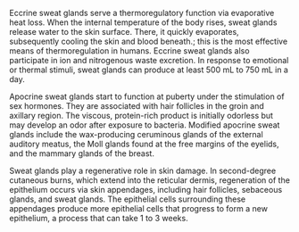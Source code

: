 Eccrine sweat glands serve a thermoregulatory function via evaporative heat loss. When the internal temperature of the body rises, sweat glands release water to the skin surface. There, it quickly evaporates, subsequently cooling the skin and blood beneath.; this is the most effective means of thermoregulation in humans. Eccrine sweat glands also participate in ion and nitrogenous waste excretion. In response to emotional or thermal stimuli, sweat glands can produce at least 500 mL to 750 mL in a day.

Apocrine sweat glands start to function at puberty under the stimulation of sex hormones. They are associated with hair follicles in the groin and axillary region. The viscous, protein-rich product is initially odorless but may develop an odor after exposure to bacteria. Modified apocrine sweat glands include the wax-producing ceruminous glands of the external auditory meatus, the Moll glands found at the free margins of the eyelids, and the mammary glands of the breast.

Sweat glands play a regenerative role in skin damage. In second-degree cutaneous burns, which extend into the reticular dermis, regeneration of the epithelium occurs via skin appendages, including hair follicles, sebaceous glands, and sweat glands. The epithelial cells surrounding these appendages produce more epithelial cells that progress to form a new epithelium, a process that can take 1 to 3 weeks.